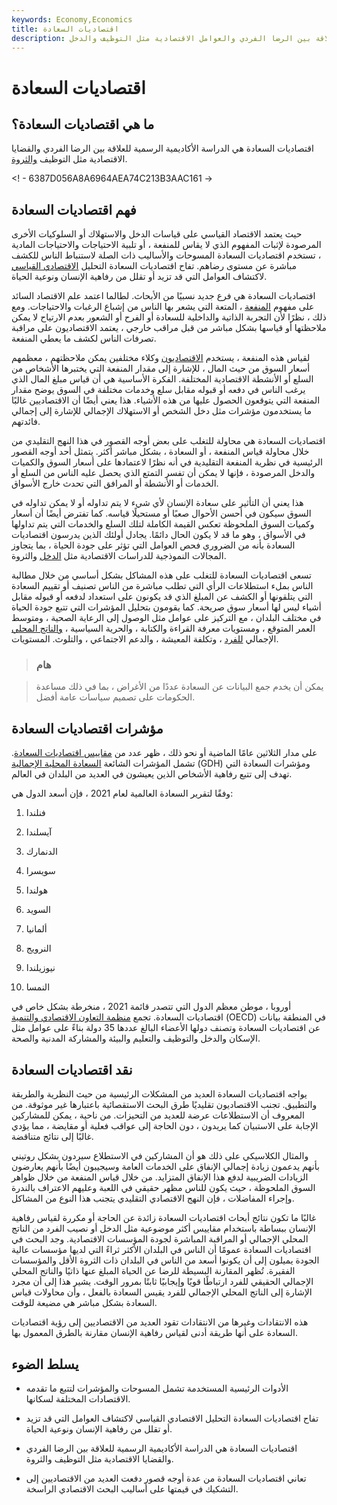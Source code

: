 ```yaml
---
keywords: Economy,Economics
title: اقتصاديات السعادة
description: اقتصاديات السعادة هي الدراسة الرسمية للعلاقة بين الرضا الفردي والعوامل الاقتصادية مثل التوظيف والدخل.
---
```


# اقتصاديات السعادة
## ما هي اقتصاديات السعادة؟

اقتصاديات السعادة هي الدراسة الأكاديمية الرسمية للعلاقة بين الرضا الفردي والقضايا الاقتصادية مثل التوظيف [والثروة](/wealth).

<! - 6387D056A8A6964AEA74C213B3AAC161 ->

## فهم اقتصاديات السعادة

حيث يعتمد الاقتصاد القياسي على قياسات الدخل والاستهلاك أو السلوكيات الأخرى المرصودة لإثبات المفهوم الذي لا يقاس للمنفعة ، أو تلبية الاحتياجات والاحتياجات المادية ، تستخدم اقتصاديات السعادة المسوحات والأساليب ذات الصلة لاستنباط الناس للكشف مباشرة عن مستوى رضاهم. تفاح اقتصاديات السعادة التحليل [الاقتصادي القياسي](/econometrics) لاكتشاف العوامل التي قد تزيد أو تقلل من رفاهية الإنسان ونوعية الحياة.

اقتصاديات السعادة هي فرع جديد نسبيًا من الأبحاث. لطالما اعتمد علم الاقتصاد السائد على مفهوم [المنفعة](/utility) ، المتعة التي يشعر بها الناس من إشباع الرغبات والاحتياجات. ومع ذلك ، نظرًا لأن التجربة الذاتية والداخلية للسعادة أو الفرح أو الشعور بعدم الارتياح لا يمكن ملاحظتها أو قياسها بشكل مباشر من قبل مراقب خارجي ، يعتمد الاقتصاديون على مراقبة تصرفات الناس لكشف ما يعطي المنفعة.

لقياس هذه المنفعة ، يستخدم [الاقتصاديون](/economist) وكلاء مختلفين يمكن ملاحظتهم ، معظمهم أسعار السوق من حيث المال ، للإشارة إلى مقدار المنفعة التي يختبرها الأشخاص من السلع أو الأنشطة الاقتصادية المختلفة. الفكرة الأساسية هي أن قياس مبلغ المال الذي يرغب الناس في دفعه أو قبوله مقابل سلع وخدمات مختلفة في السوق يوضح مقدار المنفعة التي يتوقعون الحصول عليها من هذه الأشياء. هذا يعني أيضًا أن الاقتصاديين غالبًا ما يستخدمون مؤشرات مثل دخل الشخص أو الاستهلاك الإجمالي للإشارة إلى إجمالي فائدتهم.

اقتصاديات السعادة هي محاولة للتغلب على بعض أوجه القصور في هذا النهج التقليدي من خلال محاولة قياس المنفعة ، أو السعادة ، بشكل مباشر أكثر. يتمثل أحد أوجه القصور الرئيسية في نظرية المنفعة التقليدية في أنه نظرًا لاعتمادها على أسعار السوق والكميات والدخل المرصودة ، فإنها لا يمكن أن تفسر التمتع الذي يحصل عليه الناس من السلع أو الخدمات أو الأنشطة أو المرافق التي تحدث خارج الأسواق.

هذا يعني أن التأثير على سعادة الإنسان لأي شيء لا يتم تداوله أو لا يمكن تداوله في السوق سيكون في أحسن الأحوال صعبًا أو مستحيلًا قياسه. كما تفترض أيضًا أن أسعار وكميات السوق الملحوظة تعكس القيمة الكاملة لتلك السلع والخدمات التي يتم تداولها في الأسواق ، وهو ما قد لا يكون الحال دائمًا. يجادل أولئك الذين يدرسون اقتصاديات السعادة بأنه من الضروري فحص العوامل التي تؤثر على جودة الحياة ، بما يتجاوز المجالات النموذجية للدراسات الاقتصادية مثل [الدخل](/income) والثروة.

تسعى اقتصاديات السعادة للتغلب على هذه المشاكل بشكل أساسي من خلال مطالبة الناس بملء استطلاعات الرأي التي تطلب مباشرة من الناس تصنيف أو تقييم السعادة التي يتلقونها أو الكشف عن المبلغ الذي قد يكونون على استعداد لدفعه أو قبوله مقابل أشياء ليس لها أسعار سوق صريحة. كما يقومون بتحليل المؤشرات التي تتبع جودة الحياة في مختلف البلدان ، مع التركيز على عوامل مثل الوصول إلى الرعاية الصحية ، ومتوسط العمر المتوقع ، ومستويات معرفة القراءة والكتابة ، والحرية السياسية ، [والناتج المحلي](/gdp) الإجمالي [للفرد](/per-capita-gdp) ، وتكلفة المعيشة ، والدعم الاجتماعي ، والتلوث. المستويات.

> ### هام

> يمكن أن يخدم جمع البيانات عن السعادة عددًا من الأغراض ، بما في ذلك مساعدة الحكومات على تصميم سياسات عامة أفضل.

>

## مؤشرات اقتصاديات السعادة

على مدار الثلاثين عامًا الماضية أو نحو ذلك ، ظهر عدد من [مقاييس اقتصاديات السعادة](/metrics). تشمل المؤشرات الشائعة [السعادة المحلية الإجمالية](/gnh) (GDH) ومؤشرات السعادة التي تهدف إلى تتبع رفاهية الأشخاص الذين يعيشون في العديد من البلدان في العالم.

وفقًا لتقرير السعادة العالمية لعام 2021 ، فإن أسعد الدول هي:

1. فنلندا

1. آيسلندا

1. الدنمارك

1. سويسرا

1. هولندا

1. السويد

1. ألمانيا

1. النرويج

1. نيوزيلندا

1. النمسا

أوروبا ، موطن معظم الدول التي تتصدر قائمة 2021 ، منخرطة بشكل خاص في اقتصاديات السعادة. تجمع [منظمة التعاون الاقتصادي والتنمية](/oecd) (OECD) في المنطقة بيانات عن اقتصاديات السعادة وتصنف دولها الأعضاء البالغ عددها 35 دولة بناءً على عوامل مثل الإسكان والدخل والتوظيف والتعليم والبيئة والمشاركة المدنية والصحة.

## نقد اقتصاديات السعادة

يواجه اقتصاديات السعادة العديد من المشكلات الرئيسية من حيث النظرية والطريقة والتطبيق. تجنب الاقتصاديون تقليديًا طرق البحث الاستقصائية باعتبارها غير موثوقة. من المعروف أن الاستطلاعات عرضة للعديد من التحيزات. من ناحية ، يمكن للمشاركين الإجابة على الاستبيان كما يريدون ، دون الحاجة إلى عواقب فعلية أو مقايضة ، مما يؤدي غالبًا إلى نتائج متناقضة.

والمثال الكلاسيكي على ذلك هو أن المشاركين في الاستطلاع سيردون بشكل روتيني بأنهم يدعمون زيادة إجمالي الإنفاق على الخدمات العامة وسيجيبون أيضًا بأنهم يعارضون الزيادات الضريبية لدفع هذا الإنفاق المتزايد. من خلال قياس المنفعة من خلال ظواهر السوق الملحوظة ، حيث يكون للناس مظهر حقيقي في اللعبة وعليهم الاعتراف بالندرة وإجراء المفاضلات ، فإن النهج الاقتصادي التقليدي يتجنب هذا النوع من المشاكل.

غالبًا ما تكون نتائج أبحاث اقتصاديات السعادة زائدة عن الحاجة أو مكررة لقياس رفاهية الإنسان ببساطة باستخدام مقاييس أكثر موضوعية مثل الدخل أو نصيب الفرد من الناتج المحلي الإجمالي أو المراقبة المباشرة لجودة المؤسسات الاقتصادية. وجد البحث في اقتصاديات السعادة عمومًا أن الناس في البلدان الأكثر ثراءً التي لديها مؤسسات عالية الجودة يميلون إلى أن يكونوا أسعد من الناس في البلدان ذات الثروة الأقل والمؤسسات الفقيرة. تُظهر المقارنة البسيطة للرضا عن الحياة المبلغ عنها ذاتيًا والناتج المحلي الإجمالي الحقيقي للفرد ارتباطًا قويًا وإيجابيًا ثابتًا بمرور الوقت. يشير هذا إلى أن مجرد الإشارة إلى الناتج المحلي الإجمالي للفرد يقيس السعادة بالفعل ، وأن محاولات قياس السعادة بشكل مباشر هي مضيعة للوقت.

هذه الانتقادات وغيرها من الانتقادات تقود العديد من الاقتصاديين إلى رؤية اقتصاديات السعادة على أنها طريقة أدنى لقياس رفاهية الإنسان مقارنة بالطرق المعمول بها.

## يسلط الضوء

- الأدوات الرئيسية المستخدمة تشمل المسوحات والمؤشرات لتتبع ما تقدمه الاقتصادات المختلفة لسكانها.

- تفاح اقتصاديات السعادة التحليل الاقتصادي القياسي لاكتشاف العوامل التي قد تزيد أو تقلل من رفاهية الإنسان ونوعية الحياة.

- اقتصاديات السعادة هي الدراسة الأكاديمية الرسمية للعلاقة بين الرضا الفردي والقضايا الاقتصادية مثل التوظيف والثروة.

- تعاني اقتصاديات السعادة من عدة أوجه قصور دفعت العديد من الاقتصاديين إلى التشكيك في قيمتها على أساليب البحث الاقتصادي الراسخة.

